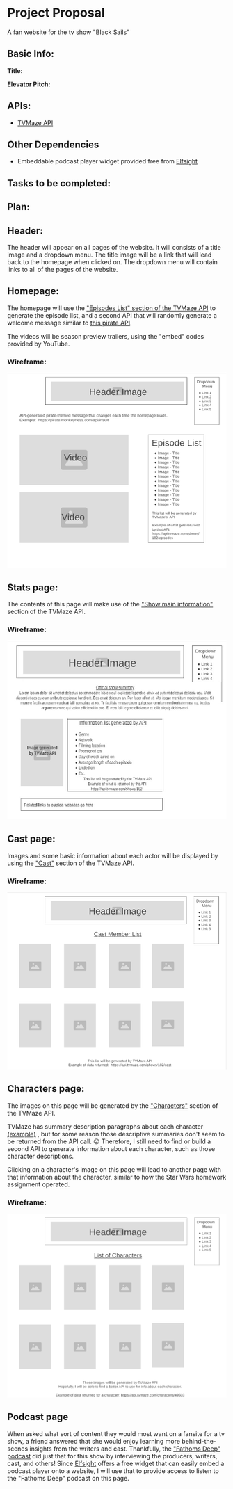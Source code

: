 # Project Proposal

A fan website for the tv show "Black Sails"

## Basic Info:

**Title:**

**Elevator Pitch:**

## APIs:

* [TVMaze API](https://www.tvmaze.com/api)

## Other Dependencies

* Embeddable podcast player widget provided free from [Elfsight](https://elfsight.com/)

## Tasks to be completed:

## Plan:

## Header:

The header will appear on all pages of the website.  It will consists of a title image and a dropdown menu.  The title image will be a link that will lead back to the homepage when clicked on.  The dropdown menu will contain links to all of the pages of the website.

## Homepage:

The homepage will use the ["Episodes List" section of the TVMaze API](https://api.tvmaze.com/shows/182/episodes) to generate the episode list, and a second API that will randomly generate a welcome message similar to [this pirate API](https://pirate.monkeyness.com/api.html).

The videos will be season preview trailers, using the "embed" codes provided by YouTube.

### Wireframe:

![Wireframe of Homepage](./images/Homepage.png)

## Stats page:

The contents of this page will make use of the ["Show main information"](https://api.tvmaze.com/shows/182) section of the TVMaze API.

### Wireframe:

![Wireframe of stats page](./images/Stats.jpg)

## Cast  page:

Images and some basic information about each actor will be displayed by using the ["Cast"](https://api.tvmaze.com/shows/182/cast) section of the TVMaze API.

### Wireframe:

![Wireframe of Cast page](./images/Cast.jpg)

## Characters page:

The images on this page will be generated by the ["Characters"](https://api.tvmaze.com/characters/49503) section of the TVMaze API.

TVMaze has summary description paragraphs about each character [(example)](https://www.tvmaze.com/characters/49503/black-sails-captain-james-flint) , but for some reason those descriptive summaries don't seem to be returned from the API call. ☹️ Therefore, I still need to find or build a second API to generate information about each character, such as those character descriptions.

Clicking on a character's image on this page will lead to another page with that information about the character, similar to how the Star Wars homework assignment operated.

### Wireframe:

![Wireframe of Characters page](./images/Characters.jpg)

## Podcast page

When asked what sort of content they would most want on a fansite for a tv show, a friend answered that she would enjoy learning more behind-the-scenes insights from the writers and cast.  Thankfully, the ["Fathoms Deep" podcast](https://commonroomradio.com/podcasts/fathoms-deep/) did just that for this show by interviewing the producers, writers, cast, and others! Since [Elfsight](https://elfsight.com/) offers a free widget that can easily embed a podcast player onto a website, I will use that to provide access to listen to the "Fathoms Deep" podcast on this page.
